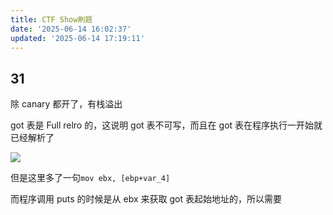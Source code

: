 ```yaml
---
title: CTF Show刷题
date: '2025-06-14 16:02:37'
updated: '2025-06-14 17:19:11'
---
```

## 31
除 canary 都开了，有栈溢出

got 表是 Full relro 的，这说明 got 表不可写，而且在 got 表在程序执行一开始就已经解析了

![](/images/bba35fc4cac4bf47c2e5bf0c32688eb9.png)

但是这里多了一句`mov ebx, [ebp+var_4]`

而程序调用 puts 的时候是从 ebx 来获取 got 表起始地址的，所以需要



